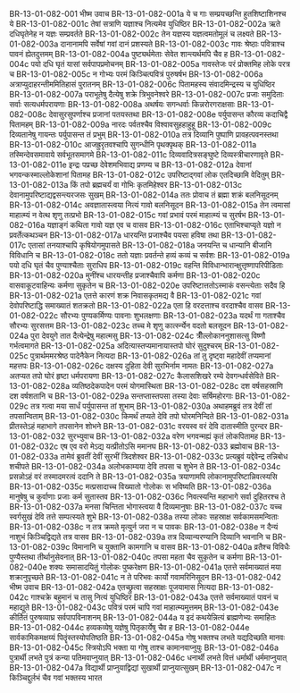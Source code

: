 BR-13-01-082-001	भीष्म उवाच
BR-13-01-082-001a	ये च गाः सम्प्रयच्छन्ति हुतशिष्टाशिनश्च ये
BR-13-01-082-001c	तेषां सत्राणि यज्ञाश्च नित्यमेव युधिष्ठिर
BR-13-01-082-002a	ऋते दधिघृतेनेह न यज्ञः सम्प्रवर्तते
BR-13-01-082-002c	तेन यज्ञस्य यज्ञत्वमतोमूलं च लक्ष्यते
BR-13-01-082-003a	दानानामपि सर्वेषां गवां दानं प्रशस्यते
BR-13-01-082-003c	गावः श्रेष्ठाः पवित्राश्च पावनं ह्येतदुत्तमम्
BR-13-01-082-004a	पुष्ट्यर्थमेताः सेवेत शान्त्यर्थमपि चैव ह
BR-13-01-082-004c	पयो दधि घृतं यासां सर्वपापप्रमोचनम्
BR-13-01-082-005a	गावस्तेजः परं प्रोक्तमिह लोके परत्र च
BR-13-01-082-005c	न गोभ्यः परमं किञ्चित्पवित्रं पुरुषर्षभ
BR-13-01-082-006a	अत्राप्युदाहरन्तीममितिहासं पुरातनम्
BR-13-01-082-006c	पितामहस्य संवादमिन्द्रस्य च युधिष्ठिर
BR-13-01-082-007a	पराभूतेषु दैत्येषु शक्रे त्रिभुवनेश्वरे
BR-13-01-082-007c	प्रजाः समुदिताः सर्वाः सत्यधर्मपरायणाः
BR-13-01-082-008a	अथर्षयः सगन्धर्वाः किन्नरोरगराक्षसाः
BR-13-01-082-008c	देवासुरसुपर्णाश्च प्रजानां पतयस्तथा
BR-13-01-082-008e	पर्युपासन्त कौरव्य कदाचिद्वै पितामहम्
BR-13-01-082-009a	नारदः पर्वतश्चैव विश्वावसुहहाहुहू
BR-13-01-082-009c	दिव्यतानेषु गायन्तः पर्युपासन्त तं प्रभुम्
BR-13-01-082-010a	तत्र दिव्यानि पुष्पाणि प्रावहत्पवनस्तथा
BR-13-01-082-010c	आजह्रुरृतवश्चापि सुगन्धीनि पृथक्पृथक्
BR-13-01-082-011a	तस्मिन्देवसमावाये सर्वभूतसमागमे
BR-13-01-082-011c	दिव्यवादित्रसङ्घुष्टे दिव्यस्त्रीचारणावृते
BR-13-01-082-011e	इन्द्रः पप्रच्छ देवेशमभिवाद्य प्रणम्य च
BR-13-01-082-012a	देवानां भगवन्कस्माल्लोकेशानां पितामह
BR-13-01-082-012c	उपरिष्टाद्गवां लोक एतदिच्छामि वेदितुम्
BR-13-01-082-013a	किं तपो ब्रह्मचर्यं वा गोभिः कृतमिहेश्वर
BR-13-01-082-013c	देवानामुपरिष्टाद्यद्वसन्त्यरजसः सुखम्
BR-13-01-082-014a	ततः प्रोवाच तं ब्रह्मा शक्रं बलनिसूदनम्
BR-13-01-082-014c	अवज्ञातास्त्वया नित्यं गावो बलनिसूदन
BR-13-01-082-015a	तेन त्वमासां माहात्म्यं न वेत्थ शृणु तत्प्रभो
BR-13-01-082-015c	गवां प्रभावं परमं माहात्म्यं च सुरर्षभ
BR-13-01-082-016a	यज्ञाङ्गं कथिता गावो यज्ञ एव च वासव
BR-13-01-082-016c	एताभिश्चाप्यृते यज्ञो न प्रवर्तेत्कथञ्चन
BR-13-01-082-017a	धारयन्ति प्रजाश्चैव पयसा हविषा तथा
BR-13-01-082-017c	एतासां तनयाश्चापि कृषियोगमुपासते
BR-13-01-082-018a	जनयन्ति च धान्यानि बीजानि विविधानि च
BR-13-01-082-018c	ततो यज्ञाः प्रवर्तन्ते हव्यं कव्यं च सर्वशः
BR-13-01-082-019a	पयो दधि घृतं चैव पुण्याश्चैताः सुराधिप
BR-13-01-082-019c	वहन्ति विविधान्भारान्क्षुत्तृष्णापरिपीडिताः
BR-13-01-082-020a	मुनींश्च धारयन्तीह प्रजाश्चैवापि कर्मणा
BR-13-01-082-020c	वासवाकूटवाहिन्यः कर्मणा सुकृतेन च
BR-13-01-082-020e	उपरिष्टात्ततोऽस्माकं वसन्त्येताः सदैव हि
BR-13-01-082-021a	एतत्ते कारणं शक्र निवासकृतमद्य वै
BR-13-01-082-021c	गवां देवोपरिष्टाद्धि समाख्यातं शतक्रतो
BR-13-01-082-022a	एता हि वरदत्ताश्च वरदाश्चैव वासव
BR-13-01-082-022c	सौरभ्यः पुण्यकर्मिण्यः पावनाः शुभलक्षणाः
BR-13-01-082-023a	यदर्थं गा गताश्चैव सौरभ्यः सुरसत्तम
BR-13-01-082-023c	तच्च मे शृणु कार्त्स्न्येन वदतो बलसूदन
BR-13-01-082-024a	पुरा देवयुगे तात दैत्येन्द्रेषु महात्मसु
BR-13-01-082-024c	त्रीँल्लोकाननुशासत्सु विष्णौ गर्भत्वमागते
BR-13-01-082-025a	अदित्यास्तप्यमानायास्तपो घोरं सुदुश्चरम्
BR-13-01-082-025c	पुत्रार्थममरश्रेष्ठ पादेनैकेन नित्यदा
BR-13-01-082-026a	तां तु दृष्ट्वा महादेवीं तप्यमानां महत्तपः
BR-13-01-082-026c	दक्षस्य दुहिता देवी सुरभिर्नाम नामतः
BR-13-01-082-027a	अतप्यत तपो घोरं हृष्टा धर्मपरायणा
BR-13-01-082-027c	कैलासशिखरे रम्ये देवगन्धर्वसेविते
BR-13-01-082-028a	व्यतिष्ठदेकपादेन परमं योगमास्थिता
BR-13-01-082-028c	दश वर्षसहस्राणि दश वर्षशतानि च
BR-13-01-082-029a	सन्तप्तास्तपसा तस्या देवाः सर्षिमहोरगाः
BR-13-01-082-029c	तत्र गत्वा मया सार्धं पर्युपासन्त तां शुभाम्
BR-13-01-082-030a	अथाहमब्रुवं तत्र देवीं तां तपसान्विताम्
BR-13-01-082-030c	किमर्थं तप्यते देवि तपो घोरमनिन्दिते
BR-13-01-082-031a	प्रीतस्तेऽहं महाभागे तपसानेन शोभने
BR-13-01-082-031c	वरयस्व वरं देवि दातास्मीति पुरन्दर
BR-13-01-082-032	सुरभ्युवाच
BR-13-01-082-032a	वरेण भगवन्मह्यं कृतं लोकपितामह
BR-13-01-082-032c	एष एव वरो मेऽद्य यत्प्रीतोऽसि ममानघ
BR-13-01-082-033	ब्रह्मोवाच
BR-13-01-082-033a	तामेवं ब्रुवतीं देवीं सुरभीं त्रिदशेश्वर
BR-13-01-082-033c	प्रत्यब्रुवं यद्देवेन्द्र तन्निबोध शचीपते
BR-13-01-082-034a	अलोभकाम्यया देवि तपसा च शुभेन ते
BR-13-01-082-034c	प्रसन्नोऽहं वरं तस्मादमरत्वं ददानि ते
BR-13-01-082-035a	त्रयाणामपि लोकानामुपरिष्टान्निवत्स्यसि
BR-13-01-082-035c	मत्प्रसादाच्च विख्यातो गोलोकः स भविष्यति
BR-13-01-082-036a	मानुषेषु च कुर्वाणाः प्रजाः कर्म सुतास्तव
BR-13-01-082-036c	निवत्स्यन्ति महाभागे सर्वा दुहितरश्च ते
BR-13-01-082-037a	मनसा चिन्तिता भोगास्त्वया वै दिव्यमानुषाः
BR-13-01-082-037c	यच्च स्वर्गसुखं देवि तत्ते सम्पत्स्यते शुभे
BR-13-01-082-038a	तस्या लोकाः सहस्राक्ष सर्वकामसमन्विताः
BR-13-01-082-038c	न तत्र क्रमते मृत्युर्न जरा न च पावकः
BR-13-01-082-038e	न दैन्यं नाशुभं किञ्चिद्विद्यते तत्र वासव
BR-13-01-082-039a	तत्र दिव्यान्यरण्यानि दिव्यानि भवनानि च
BR-13-01-082-039c	विमानानि च युक्तानि कामगानि च वासव
BR-13-01-082-040a	व्रतैश्च विविधैः पुण्यैस्तथा तीर्थानुसेवनात्
BR-13-01-082-040c	तपसा महता चैव सुकृतेन च कर्मणा
BR-13-01-082-040e	शक्यः समासादयितुं गोलोकः पुष्करेक्षण
BR-13-01-082-041a	एतत्ते सर्वमाख्यातं मया शक्रानुपृच्छते
BR-13-01-082-041c	न ते परिभवः कार्यो गवामरिनिसूदन
BR-13-01-082-042	भीष्म उवाच
BR-13-01-082-042a	एतच्छ्रुत्वा सहस्राक्षः पूजयामास नित्यदा
BR-13-01-082-042c	गाश्चक्रे बहुमानं च तासु नित्यं युधिष्ठिर
BR-13-01-082-043a	एतत्ते सर्वमाख्यातं पावनं च महाद्युते
BR-13-01-082-043c	पवित्रं परमं चापि गवां माहात्म्यमुत्तमम्
BR-13-01-082-043e	कीर्तितं पुरुषव्याघ्र सर्वपापविनाशनम्
BR-13-01-082-044a	य इदं कथयेन्नित्यं ब्राह्मणेभ्यः समाहितः
BR-13-01-082-044c	हव्यकव्येषु यज्ञेषु पितृकार्येषु चैव ह
BR-13-01-082-044e	सार्वकामिकमक्षय्यं पितॄंस्तस्योपतिष्ठति
BR-13-01-082-045a	गोषु भक्तश्च लभते यद्यदिच्छति मानवः
BR-13-01-082-045c	स्त्रियोऽपि भक्ता या गोषु ताश्च कामानवाप्नुयुः
BR-13-01-082-046a	पुत्रार्थी लभते पुत्रं कन्या पतिमवाप्नुयात्
BR-13-01-082-046c	धनार्थी लभते वित्तं धर्मार्थी धर्ममाप्नुयात्
BR-13-01-082-047a	विद्यार्थी प्राप्नुयाद्विद्यां सुखार्थी प्राप्नुयात्सुखम्
BR-13-01-082-047c	न किञ्चिद्दुर्लभं चैव गवां भक्तस्य भारत
